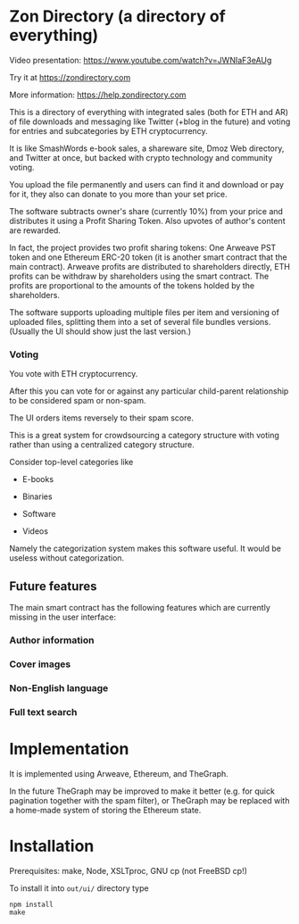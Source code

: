 # Zon Directory (a directory of everything)

Video presentation: https://www.youtube.com/watch?v=JWNIaF3eAUg

Try it at https://zondirectory.com

More information: https://help.zondirectory.com

This is a directory of everything with integrated sales (both for ETH and AR)
of file downloads and messaging like Twitter (+blog in the future) and voting
for entries and subcategories by ETH cryptocurrency.

It is like SmashWords e-book sales, a shareware site, Dmoz Web directory,
and Twitter at once, but backed with crypto technology and community voting.

You upload the file permanently and users can find it and download or
pay for it, they also can donate to you more than your set price.

The software subtracts owner's share (currently 10%) from your price
and distributes it using a Profit Sharing Token. Also upvotes of author's content
are rewarded.

In fact, the project provides two profit sharing tokens: One Arweave PST
token and one Ethereum ERC-20 token (it is another smart contract that the
main contract). Arweave profits are distributed to
shareholders directly, ETH profits can be withdraw by shareholders using
the smart contract. The profits are proportional to the amounts of the
tokens holded by the shareholders.

The software supports uploading multiple files per item and versioning of
uploaded files, splitting them into a set of several file bundles versions.
(Usually the UI should show just the last version.)

### Voting

You vote with ETH cryptocurrency.

After this you can vote for or against any particular child-parent relationship to
be considered spam or non-spam.

The UI orders items reversely to their spam score.

This is a great system for crowdsourcing a category structure with voting rather than
using a centralized category structure.

Consider top-level categories like

* E-books

* Binaries

* Software

* Videos

Namely the categorization system makes this software useful. It would be useless without
categorization.

## Future features

The main smart contract has the following features which are currently missing
in the user interface:

### Author information

### Cover images

### Non-English language

### Full text search

# Implementation

It is implemented using Arweave, Ethereum, and TheGraph.

In the future TheGraph may be improved to make it better (e.g. for quick pagination
together with the spam filter), or TheGraph may be replaced with a home-made system
of storing the Ethereum state.

# Installation

Prerequisites: make, Node, XSLTproc, GNU cp (not FreeBSD cp!)

To install it into `out/ui/` directory type

    npm install
    make
